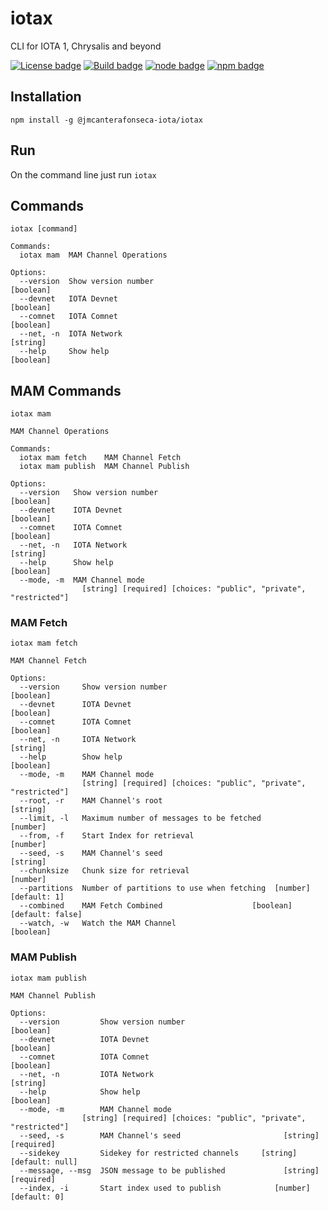 # iotax

CLI for IOTA 1, Chrysalis and beyond

[![License badge](https://img.shields.io/github/license/jmcanterafonseca-iota/iotax.svg)](https://opensource.org/licenses/MIT)
[![Build badge](https://img.shields.io/travis/jmcanterafonseca-iota/iotax.svg)](https://travis-ci.org/jmcanterafonseca-iota/iotax/)
[![node badge](https://img.shields.io/node/v/%40jmcanterafonseca-iota%2Fiotax.svg)](https://www.npmjs.com/package/√)
[![npm badge](https://img.shields.io/npm/dm/%40jmcanterafonseca-iota%2Fiotax.svg)](https://www.npmjs.com/package/@jmcanterafonseca-iota/iotax)

## Installation

```
npm install -g @jmcanterafonseca-iota/iotax
```

## Run 

On the command line just run ```iotax```

## Commands

```
iotax [command]

Commands:
  iotax mam  MAM Channel Operations

Options:
  --version  Show version number                                       [boolean]
  --devnet   IOTA Devnet                                               [boolean]
  --comnet   IOTA Comnet                                               [boolean]
  --net, -n  IOTA Network                                               [string]
  --help     Show help                                                 [boolean]
```

## MAM Commands

```
iotax mam

MAM Channel Operations

Commands:
  iotax mam fetch    MAM Channel Fetch
  iotax mam publish  MAM Channel Publish

Options:
  --version   Show version number                                      [boolean]
  --devnet    IOTA Devnet                                              [boolean]
  --comnet    IOTA Comnet                                              [boolean]
  --net, -n   IOTA Network                                              [string]
  --help      Show help                                                [boolean]
  --mode, -m  MAM Channel mode
                [string] [required] [choices: "public", "private", "restricted"]
```

### MAM Fetch

```
iotax mam fetch

MAM Channel Fetch

Options:
  --version     Show version number                                    [boolean]
  --devnet      IOTA Devnet                                            [boolean]
  --comnet      IOTA Comnet                                            [boolean]
  --net, -n     IOTA Network                                            [string]
  --help        Show help                                              [boolean]
  --mode, -m    MAM Channel mode
                [string] [required] [choices: "public", "private", "restricted"]
  --root, -r    MAM Channel's root                                      [string]
  --limit, -l   Maximum number of messages to be fetched                [number]
  --from, -f    Start Index for retrieval                               [number]
  --seed, -s    MAM Channel's seed                                      [string]
  --chunksize   Chunk size for retrieval                                [number]
  --partitions  Number of partitions to use when fetching  [number] [default: 1]
  --combined    MAM Fetch Combined                    [boolean] [default: false]
  --watch, -w   Watch the MAM Channel                                  [boolean]
```

### MAM Publish

```
iotax mam publish

MAM Channel Publish

Options:
  --version         Show version number                                [boolean]
  --devnet          IOTA Devnet                                        [boolean]
  --comnet          IOTA Comnet                                        [boolean]
  --net, -n         IOTA Network                                        [string]
  --help            Show help                                          [boolean]
  --mode, -m        MAM Channel mode
                [string] [required] [choices: "public", "private", "restricted"]
  --seed, -s        MAM Channel's seed                       [string] [required]
  --sidekey         Sidekey for restricted channels     [string] [default: null]
  --message, --msg  JSON message to be published             [string] [required]
  --index, -i       Start index used to publish            [number] [default: 0]
```
